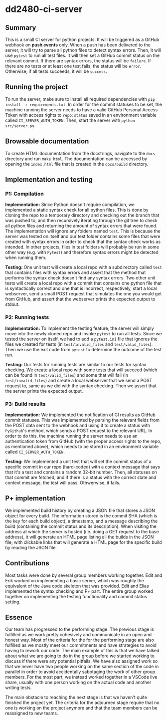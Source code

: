 # dd2480-ci-server
## Summary
This is a small CI server for python projects. It will be triggered as a GitHub webhook on **push events** only. When a push has been delivered to the server, it will try to parse all python files to detect syntax errors. Then, it will use `pytest` to run all test files. It will then set a GitHub commit status on the relevant commit. If there are syntax errors, the status will be `failure`. If there are no tests or at least one test fails, the status will be `error`. Otherwise, if all tests succeeds, it will be `success`.

## Running the project
To run the server, make sure to install all required dependencies with `pip install -r requirements.txt`. In order for the commit statuses to be set, the machine running the server needs to have a valid GitHub Personal Access Token with access rights to `repo:status` saved in an environment variable called `CI_SERVER_AUTH_TOKEN`. Then, start the server with `python src/server.py`. 

## Browsable documentation
To create HTML documentation from the docstrings, navigate to the `docs` directory and run `make html`. The documentation can be accessed by opening the `index.html` file that is created in the `docs/build` directory.

## Implementation and testing
### P1: Compilation
**Implementation:**
Since Python doesn't require compilation, we implemented a static syntax check for all python files. This is done by cloning the repo to a temporary directory and checking out the branch that was pushed to, and then recursively iterating through the git tree to check all python files and returning the amount of syntax errors that were found. The implementation will ignore any folders named `test`. This is because the server was tested on itself and our test folder contains some files that were created with syntax errors in order to check that the syntax check works as intended. In other projects, files in test folders will probably be run in some other way (e.g. with `Pytest`) and therefore syntax errors might be detected when running them. 

**Testing:** 
One unit test will create a local repo with a subdirectory called `test` that contains files with syntax errors and assert that the method that performs the syntax check doesn't find any syntax errors. Two other unit tests will create a local repo with a commit that contains one python file that is syntactically correct and one that is incorrect, respectively, start a local webserver, send a small POST request that simulates the one you would get from GitHub, and assert that the webserver prints the expected output to stdout.

### P2: Running tests
**Implementation:**
To implement the testing feature, the server will simply move into the newly cloned repo and invoke `pytest` to run all tests. Since we tested the server on itself, we had to add a `pytest.ini` file that ignores the files we created for tests (in `test/invalid_files` and `test/valid_files`). Then we use the exit code from `pytest` to determine the outcome of the test run. 

**Testing:** 
Our tests for running tests are similar to our tests for syntax checking. We create a local repo with some tests that will succeed (which can be found in `test/valid_files`) and some that will fail (in `test/invalid_files`) and create a local webserver that we send a POST request to, same as we did with the syntax checking. Then we assert that the server prints the expected output. 

### P3: Build results
**Implementation:**
We implemented the notification of CI results as GitHub commit statuses. This was implemented by parsing the relevant fields from the POST data sent to the webhook and using it to create a status with `PyGithub`'s method, which sends a POST request to the relevant URL. In order to do this, the machine running the server needs to use an authentication token from GitHub (with the proper access rights to the repo, as mentioned above), which needs to be stored in an environment variable called `CI_SERVER_AUTH_TOKEN`. 

**Testing:** 
We implemented a unit test that will set the commit status of a specific commit in our repo (hard-coded) with a context message that says that it's a test and contains a random 32-bit number. Then, all statuses on that commit are fetched, and if there is a status with the correct state and context message, the test will pass. Othwerwise, it fails. 

## P+ implementation
We implemented build history by creating a JSON file that stores a JSON object for every build. The information stored is the commit SHA (which is the key for each build object), a timestamp, and a message describing the build (containing the commit status and its description). When visiting the address at which the server is hosted (i.e. doing a GET request to the base address), it will generate an HTML page listing all the builds in the JSON file, with clickable links that will generate a HTML page for the specific build by reading the JSON file.

## Contributions
Most tasks were done by several group members working together. Edit and Erik worked on implementing a basic server, which was roughly the equivalent of the Java code skeleton that was provided. Edit and Elias implemented the syntax checking and P+ part. The entire group worked together on implementing the testing functionality and commit status setting. 

## Essence
Our team has progressed to the performing stage. The previous stage is fulfilled as we work pretty cohesively and communicate in an open and honest way. Most of the criteria for the for the performing stage are also fulfilled as we mostly meet our commitments and have strategies to avoid having to rework our code. The main example of this is that we have talked about what we are going to do in the group before we started working to discuss if there were any potential pitfalls. We have also assigned work so that we never have two people working on the same section of the code in parallel in order to avoid accidentally sabotaging the work of other group members. For the most part, we instead worked together in a VSCode live share, usually with one person working on the actual code and another writing tests.

The main obstacle to reaching the next stage is that we haven't quite finished the project yet. The criteria for the adjourned stage require that no one is working on the project anymore and that the team members can be reassigned to new teams.
